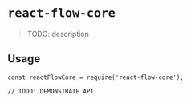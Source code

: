 # `react-flow-core`

> TODO: description

## Usage

```
const reactFlowCore = require('react-flow-core');

// TODO: DEMONSTRATE API
```
